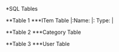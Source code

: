 *SQL Tables

**Table 1
***ITem Table
|:Name: |: Type: |


**Table 2
***Category Table

**Table 3
***User Table


